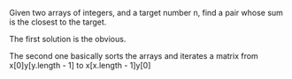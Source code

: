Given two arrays of integers, and a target number n, find a pair whose sum is the closest to the target.

The first solution is the obvious.

The second one basically sorts the arrays and iterates a matrix from x[0]y[y.length - 1] to x[x.length - 1]y[0]